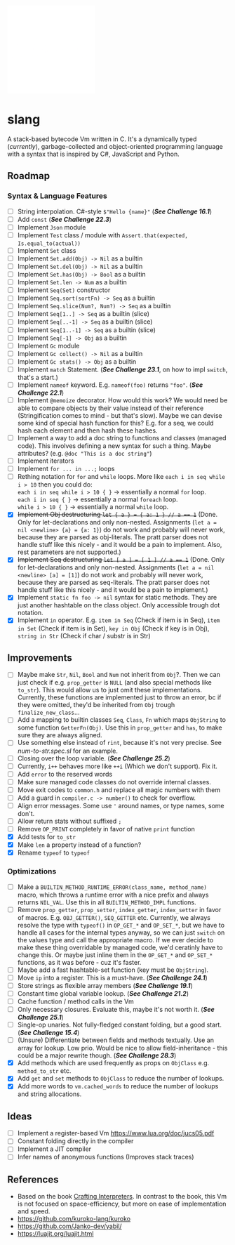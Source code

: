 <img src="./doc/slang-dark.png" width="200">

# slang

A stack-based bytecode Vm written in C. It's a dynamically typed (_currently_), garbage-collected and object-oriented programming language with a syntax that is inspired by C#, JavaScript and Python.

## Roadmap

### Syntax & Language Features

- [ ] String interpolation. C#-style `$"Hello {name}"` (**_See Challenge 16.1_**)
- [ ] Add `const` (**_See Challenge 22.3_**)
- [ ] Implement `Json` module
- [ ] Implement `Test` class / module with `Assert.that(expected, Is.equal_to(actual))`
- [ ] Implement `Set` class
- [ ] Implement `Set.add(Obj) -> Nil` as a builtin
- [ ] Implement `Set.del(Obj) -> Nil` as a builtin
- [ ] Implement `Set.has(Obj) -> Bool` as a builtin
- [ ] Implement `Set.len -> Num` as a builtin
- [ ] Implement `Seq(Set)` constructor
- [ ] Implement `Seq.sort(sortFn) -> Seq` as a builtin
- [ ] Implement `Seq.slice(Num?, Num?) -> Seq` as a builtin
- [ ] Implement `Seq[1..] -> Seq` as a builtin (slice)
- [ ] Implement `Seq[..-1] -> Seq` as a builtin (slice)
- [ ] Implement `Seq[1..-1] -> Seq` as a builtin (slice)
- [ ] Implement `Seq[-1] -> Obj` as a builtin
- [ ] Implement `Gc` module
- [ ] Implement `Gc collect() -> Nil` as a builtin
- [ ] Implement `Gc stats() -> Obj` as a builtin
- [ ] Implement `match` Statement. (**_See Challenge 23.1_**, on how to impl `switch`, that's a start.)
- [ ] Implement `nameof` keyword. E.g. `nameof(foo)` returns `"foo"`. (**_See Challenge 22.1_**)
- [ ] Implement `@memoize` decorator. How would this work? We would need be able to compare objects by their value instead of their reference (Stringification comes to mind - but that's slow). Maybe we can devise some kind of special hash function for this? E.g. for a seq, we could hash each element and then hash these hashes.
- [ ] Implement a way to add a doc string to functions and classes (managed code). This involves defining a new syntax for such a thing. Maybe attributes? (e.g. `@doc "This is a doc string"`)
- [ ] Implement iterators
- [ ] Implement `for ... in ...;` loops
- [ ] Rething notation for `for` and `while` loops. More like `each i in seq while i > 10` then you could do:
      <br>`each i in seq while i > 10 { }` -> essentially a normal `for` loop.
      <br>`each i in seq { }` -> essentially a normal `foreach` loop.
      <br>`while i > 10 { }` -> essentially a normal `while` loop.
- [x] ~~Implement Obj destructuring `let { a } = { a: 1 } // a == 1`~~ (Done. Only for let-declarations and only non-nested. Assignments (`let a = nil <newline> {a} = {a: 1}`) do not work and probably will never work, because they are parsed as obj-literals. The pratt parser does not handle stuff like this nicely - and it would be a pain to implement. Also, rest parameters are not supported.)
- [x] ~~Implement Seq destructuring `let [ a ] = [ 1 ] // a == 1`~~ (Done. Only for let-declarations and only non-nested. Assignments (`let a = nil <newline> [a] = [1]`) do not work and probably will never work, because they are parsed as seq-literals. The pratt parser does not handle stuff like this nicely - and it would be a pain to implement.)
- [x] Implement `static fn foo -> nil` syntax for static methods. They are just another hashtable on the class object. Only accessible trough dot notation.
- [x] Implement `in` operator. E.g. `item in Seq` (Check if item is in Seq), `item in Set` (Check if item is in Set), `key in Obj` (Check if key is in Obj), `string in Str` (Check if char / substr is in Str)

## Improvements

- [ ] Maybe make `Str`, `Nil`, `Bool` and `Num` not inherit from `Obj`?. Then we can just check if e.g. `prop_getter` is `NULL` (and also special methods like `to_str`). This would allow us to just omit these implementations. Currently, these functions are implemented just to throw an error, bc if they were omitted, they'd be inherited from `Obj` trough `finalize_new_class`...
- [ ] Add a mapping to builtin classes `Seq`, `Class`, `Fn` which maps `ObjString` to some function `GetterFn(Obj)`. Use this in `prop_getter` and `has`, to make sure they are always aligned.
- [ ] Use something else instead of `rint`, because it's not very precise. See _num-to-str.spec.sl_ for an example.
- [ ] Closing over the loop variable. (**_See Challenge 25.2_**)
- [ ] Currently, `i++` behaves more like `++i` (Which we don't support). Fix it.
- [ ] Add `error` to the reserved words
- [ ] Make sure managed code classes do not override internal classes.
- [ ] Move exit codes to `common.h` and replace all magic numbers with them
- [ ] Add a guard in `compiler.c -> number()` to check for overflow.
- [ ] Align error messages. Some use `'` around names, or type names, some don't.
- [ ] Allow return stats without suffixed `;`
- [ ] Remove `OP_PRINT` completely in favor of native `print` function
- [x] Add tests for `to_str`
- [x] Make `len` a property instead of a function?
- [x] Rename `typeof` to `typeof`

### Optimizations

- [ ] Make a `BUILTIN_METHOD_RUNTIME_ERROR(class_name, method_name)` macro, which throws a runtime error with a nice prefix and always returns `NIL_VAL`. Use this in all `BUILTIN_METHOD_IMPL` functions.
- [ ] Remove `prop_getter`, `prop_setter`, `index_getter`, `index_setter` in favor of macros. E.g. `OBJ_GETTER()`, `SEQ_GETTER` etc. Currently, we always resolve the type with `typeof()` in `OP_GET_*` and `OP_SET_*`, but we have to handle all cases for the internal types anyway, so we can just `switch` on the values type and call the appropriate macro. If we ever decide to make these thing overridable by managed code, we'd ceratinly have to change this. Or maybe just inline them in the `OP_GET_*` and `OP_SET_*` functions, as it was before - cuz it's faster.
- [ ] Maybe add a fast hashtable-set function (key must be `ObjString`).
- [ ] Move `ip` into a register. This is a must-have. (**_See Challenge 24.1_**)
- [ ] Store strings as flexible array members (**_See Challenge 19.1_**)
- [ ] Constant time global variable lookup. (**_See Challenge 21.2_**)
- [ ] Cache function / method calls in the Vm
- [ ] Only necessary closures. Evaluate this, maybe it's not worth it. (**_See Challenge 25.1_**)
- [ ] Single-op unaries. Not fully-fledged constant folding, but a good start. (**_See Challenge 15.4_**)
- [ ] (Unsure) Differentiate between fields and methods textually. Use an array for lookup. Low prio. Would be nice to allow field-inheritance - this could be a major rewrite though. (**_See Challenge 28.3_**)
- [x] Add methods which are used frequently as props on `ObjClass` e.g. `method_to_str` etc.
- [x] Add `get` and `set` methods to `ObjClass` to reduce the number of lookups.
- [x] Add more words to `vm.cached_words` to reduce the number of lookups and string allocations.

## Ideas

- [ ] Implement a register-based Vm https://www.lua.org/doc/jucs05.pdf
- [ ] Constant folding directly in the compiler
- [ ] Implement a JIT compiler
- [ ] Infer names of anonymous functions (Improves stack traces)

## References

- Based on the book [Crafting Interpreters](https://craftinginterpreters.com/). In contrast to the book, this Vm is not focused on space-efficiency, but more on ease of implementation and speed.
- https://github.com/kuroko-lang/kuroko
- https://github.com/Janko-dev/yabil/
- https://luajit.org/luajit.html

```

```
